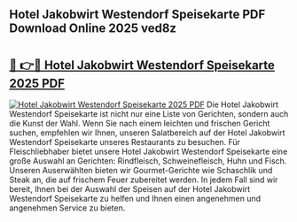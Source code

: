 ## Hotel Jakobwirt Westendorf Speisekarte PDF Download Online 2025 ved8z

# <h2><a href="http://gcb3q1.nevu.top/?p=Hotel+Jakobwirt+Westendorf+Speisekarte">🔗 👉🔴 Hotel Jakobwirt Westendorf Speisekarte 2025 PDF</a></h2>

[![Hotel Jakobwirt Westendorf Speisekarte 2025 PDF](https://i.imgur.com/dBaPXMq.png)](http://gcb3q1.nevu.top/?p=Hotel+Jakobwirt+Westendorf+Speisekarte)
Die Hotel Jakobwirt Westendorf Speisekarte ist nicht nur eine Liste von Gerichten, sondern auch die Kunst der Wahl. Wenn Sie nach einem leichten und frischen Gericht suchen, empfehlen wir Ihnen, unseren Salatbereich auf der Hotel Jakobwirt Westendorf Speisekarte unseres Restaurants zu besuchen. Für Fleischliebhaber bietet unsere Hotel Jakobwirt Westendorf Speisekarte eine große Auswahl an Gerichten: Rindfleisch, Schweinefleisch, Huhn und Fisch. Unseren Auserwählten bieten wir Gourmet-Gerichte wie Schaschlik und Steak an, die auf frischem Feuer zubereitet werden. In jedem Fall sind wir bereit, Ihnen bei der Auswahl der Speisen auf der Hotel Jakobwirt Westendorf Speisekarte zu helfen und Ihnen einen angenehmen und angenehmen Service zu bieten.
